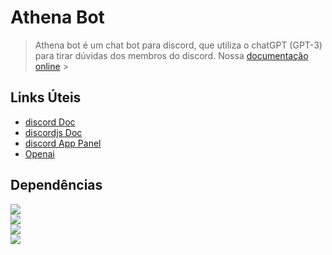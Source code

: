 # Athena Bot

> Athena bot é um chat bot para discord, que utiliza o chatGPT (GPT-3) para tirar dúvidas dos membros do discord.
> Nossa [documentação online](https://gustavohenriquess.github.io/athena-bot/) > <br>

## Links Úteis

- [discord Doc](https://discord.com/developers/docs/getting-started)
- [discordjs Doc](https://discordjs.guide/popular-topics/threads.html#thread-related-gateway-events)
- [discord App Panel](https://discord.com/developers/applications)
- [Openai](https://beta.openai.com/docs/libraries/node-js-library)

## Dependências

![](https://img.shields.io/badge/discordJS-%5E14.7.1-brightgreen)<br>
![](https://img.shields.io/badge/openai-%5E3.1.0-brightgreen)<br>
![](https://img.shields.io/badge/dotenv--flow-%5E3.2.0-brightgreen)<br>
![](https://img.shields.io/badge/cron-%5E2.2.0-brightgreen)<br>

<!-- ![](https://img.shields.io/badge/discordJS-%5E14.7.1-brightgreen)<br>
![](https://img.shields.io/badge/dependencia-0.0.0-brightgreen)<br> -->
